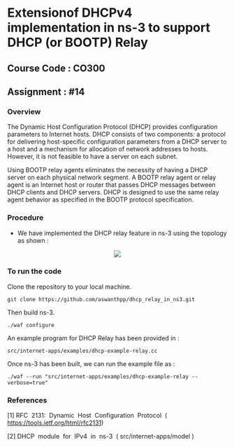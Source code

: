 # Extension ​of DHCPv4​​ implementation​ ​in​ ​ns-3​ ​to​ ​support​ ​DHCP​ ​(or​ ​BOOTP)​ ​Relay
## Course Code : CO300
## Assignment :  #14 

### Overview

The Dynamic Host Configuration Protocol (DHCP) provides configuration parameters to Internet hosts. DHCP consists of two components: a protocol for delivering host-specific configuration parameters from a DHCP server to a host and a mechanism for allocation of network addresses to hosts. However, it is not feasible to have a server on each subnet.

Using BOOTP relay agents eliminates the necessity of having a DHCP server on each physical network segment. A BOOTP relay agent or relay agent is an Internet host or router that passes DHCP messages between DHCP clients and DHCP servers. DHCP is designed to use the same relay agent behavior as specified in the BOOTP protocol specification.

### Procedure
* We have implemented the DHCP relay feature in ns-3 using the topology as shown :


<p align="center">
<img src="https://user-images.githubusercontent.com/19391965/33467863-e3b40746-d67d-11e7-8181-87a32d2197ec.png"/>
</p>


### To run the code

Clone the repository to your local machine.

`git clone https://github.com/aswanthpp/dhcp_relay_in_ns3.git`

Then build ns-3.

`./waf configure`

An example program for DHCP Relay has been provided in :

`src/internet-apps/examples/dhcp-example-relay.cc`

Once ns-3 has been built, we can run the example file as :

`./waf --run "src/internet-apps/examples/dhcp-example-relay --verbose=true"`

### References


[1]  RFC​ ​ 2131:​ ​ Dynamic​ ​ Host​ ​ Configuration​ ​ Protocol​ ​ ( https://tools.ietf.org/html/rfc2131​ )

[2]  DHCP​ ​ module​ ​ for​ ​ IPv4​ ​ in​ ​ ns-3​ ​ ( src/internet-apps/model )

